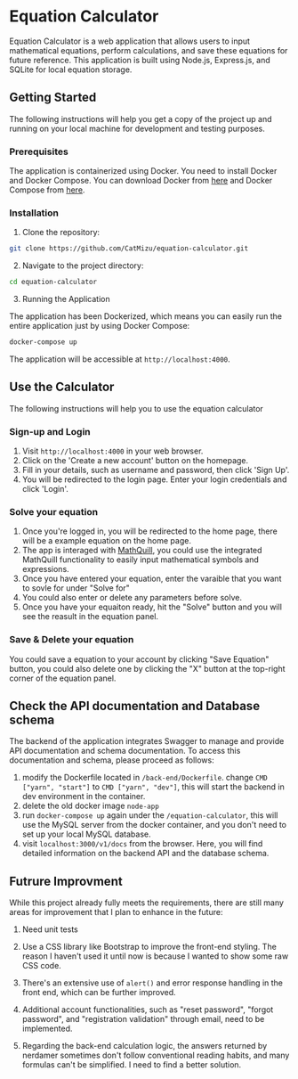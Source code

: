 # Equation Calculator

Equation Calculator is a web application that allows users to input mathematical equations, perform calculations, and save these equations for future reference. This application is built using Node.js, Express.js, and SQLite for local equation storage.

## Getting Started

The following instructions will help you get a copy of the project up and running on your local machine for development and testing purposes.

### Prerequisites

The application is containerized using Docker. You need to install Docker and Docker Compose. You can download Docker from [here](https://docs.docker.com/get-docker/) and Docker Compose from [here](https://docs.docker.com/compose/install/).

### Installation

1. Clone the repository:

```bash
git clone https://github.com/CatMizu/equation-calculator.git
```
2. Navigate to the project directory:

```bash
cd equation-calculator
```
3. Running the Application

The application has been Dockerized, which means you can easily run the entire application just by using Docker Compose:

```bash
docker-compose up
```
The application will be accessible at `http://localhost:4000`.



## Use the Calculator
The following instructions will help you to use the equation calculator

### Sign-up and Login
1. Visit `http://localhost:4000` in your web browser.
2. Click on the 'Create a new account' button on the homepage.
3. Fill in your details, such as username and password, then click 'Sign Up'.
4. You will be redirected to the login page. Enter your login credentials and click 'Login'.

### Solve your equation

1. Once you're logged in, you will be redirected to the home page, there will be a example equation on the home page.
2. The app is interaged with [MathQuill](http://mathquill.com/), you could use the integrated MathQuill functionality to easily input mathematical symbols and expressions.
3. Once you have entered your equation, enter the varaible that you want to sovle for under "Solve for" 
4. You could also enter or delete any parameters before solve.
5. Once you have your equaiton ready, hit the "Solve" button and you will see the reasult in the equation panel.

### Save & Delete your equation

You could save a equation to your account by clicking "Save Equation" button, you could also delete one by clicking the "X" button at the top-right corner of the equation panel.



## Check the API documentation and Database schema
The backend of the application integrates Swagger to manage and provide API documentation and schema documentation. To access this documentation and schema, please proceed as follows:

1. modify the Dockerfile located in `/back-end/Dockerfile`. change `CMD ["yarn", "start"]` to `CMD ["yarn", "dev"]`, this will start the backend in dev environment in the container.
2. delete the old docker image `node-app`
3. run `docker-compose up` again under the `/equation-calculator`, this will use the MySQL server from the docker container, and you don't need to set up your local MySQL database.
4. visit `localhost:3000/v1/docs` from the browser. Here, you will find detailed information on the backend API and the database schema.


## Futrure Improvment
While this project already fully meets the requirements, there are still many areas for improvement that I plan to enhance in the future:

1. Need unit tests

2. Use a CSS library like Bootstrap to improve the front-end styling. The reason I haven't used it until now is because I wanted to show some raw CSS code.

3. There's an extensive use of `alert()` and error response handling in the front end, which can be further improved.

4. Additional account functionalities, such as "reset password", "forgot password", and "registration validation" through email, need to be implemented.

5. Regarding the back-end calculation logic, the answers returned by nerdamer sometimes don't follow conventional reading habits, and many formulas can't be simplified. I need to find a better solution.
